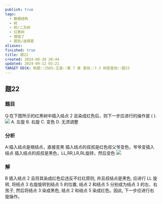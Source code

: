 ```yaml
---
publish: true
tags:
  - 数据结构
  - 树
  - 树/二叉树
  - 红黑树
  - 做错了
  - 题目/选择题
aliases: 
finished: true
title: 题22
created: 2024-08-30 20:44
updated: 2024-09-12 03:21
TARGET DECK: 刷题::25DS-王道::第 7 章 查找::7.3 树型查找::题22
---
```

## 题22
### 题目
Q:在下图所示的红黑树中插入结点 2 且染成红色后，则下一步应进行的操作是 ( ).
![](https://img.hwenyi.tech/202405291147198.webp)
A. 左旋 
B. 右旋 
C. 变色 
D. 无须调整
### 分析
A:插入结点是根结点，直接变黑
插入结点的叔叔是红色叔父爷变色，爷爷变插入结点
插入结点的叔叔是黑色，LL,RR,LR,RL旋转，然后变色 
![](https://img.hwenyi.tech/202409121104401.webp)
### 解
B
插入结点 2 且将其染成红色后违反不红红原则, 并且叔结点是黑色, 应进行 LL 旋转, 将结点 3 右旋旋转到结点 5 的位置, 结点 2 和结点 5 分别成为结点 3 的左、右孩子, 然后将结点 3 染成黑色, 结点 2 和结点 5 染成红色。因此, 下一步应进行右旋操作。


 
